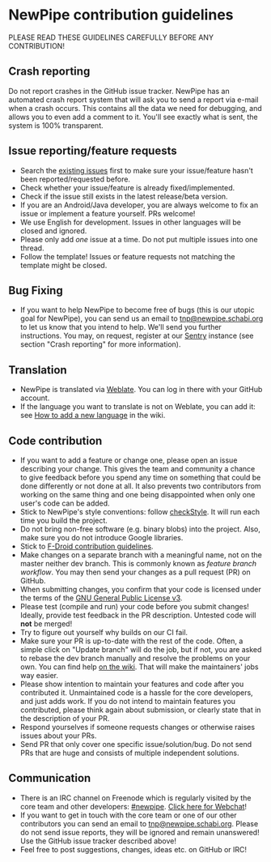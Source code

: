 NewPipe contribution guidelines
===============================

PLEASE READ THESE GUIDELINES CAREFULLY BEFORE ANY CONTRIBUTION!

## Crash reporting

Do not report crashes in the GitHub issue tracker. NewPipe has an automated crash report system that will ask you to
send a report via e-mail when a crash occurs. This contains all the data we need for debugging, and allows you to even
add a comment to it. You'll see exactly what is sent, the system is 100% transparent.

## Issue reporting/feature requests

* Search the [existing issues](https://github.com/TeamNewPipe/NewPipe/issues) first to make sure your issue/feature
hasn't been reported/requested before.
* Check whether your issue/feature is already fixed/implemented.
* Check if the issue still exists in the latest release/beta version.
* If you are an Android/Java developer, you are always welcome to fix an issue or implement a feature yourself. PRs welcome!
* We use English for development. Issues in other languages will be closed and ignored.
* Please only add *one* issue at a time. Do not put multiple issues into one thread.
* Follow the template! Issues or feature requests not matching the template might be closed.

## Bug Fixing
* If you want to help NewPipe to become free of bugs (this is our utopic goal for NewPipe), you can send us an email to
<a href="mailto:tnp@newpipe.schabi.org">tnp@newpipe.schabi.org</a> to let us know that you intend to help. We'll send you further instructions. You may, on request,
register at our [Sentry](https://sentry.schabi.org) instance (see section "Crash reporting" for more information).

## Translation

* NewPipe is translated via [Weblate](https://hosted.weblate.org/projects/newpipe/strings/). You can log in there
with your GitHub account.
* If the language you want to translate is not on Weblate, you can add it: see [How to add a new language](https://github.com/TeamNewPipe/NewPipe/wiki/How-to-add-a-new-language-to-NewPipe) in the wiki.

## Code contribution

* If you want to add a feature or change one, please open an issue describing your change. This gives the team and community a chance to give feedback before you spend any time on something that could be done differently or not done at all. It also prevents two contributors from working on the same thing and one being disappointed when only one user's code can be added.
* Stick to NewPipe's style conventions: follow [checkStyle](https://github.com/checkstyle/checkstyle). It will run each time you build the project.
* Do not bring non-free software (e.g. binary blobs) into the project. Also, make sure you do not introduce Google
  libraries.
* Stick to [F-Droid contribution guidelines](https://f-droid.org/wiki/page/Inclusion_Policy).
* Make changes on a separate branch with a meaningful name, not on the master neither dev branch. This is commonly known as *feature branch workflow*. You
  may then send your changes as a pull request (PR) on GitHub.
* When submitting changes, you confirm that your code is licensed under the terms of the
  [GNU General Public License v3](https://www.gnu.org/licenses/gpl-3.0.html).
* Please test (compile and run) your code before you submit changes! Ideally, provide test feedback in the PR
  description. Untested code will **not** be merged!
* Try to figure out yourself why builds on our CI fail.
* Make sure your PR is up-to-date with the rest of the code. Often, a simple click on "Update branch" will do the job,
  but if not, you are asked to rebase the dev branch manually and resolve the problems on your own. You can find help [on the wiki](https://github.com/TeamNewPipe/NewPipe/wiki/How-to-merge-a-PR). That will make the
  maintainers' jobs way easier.
* Please show intention to maintain your features and code after you contributed it. Unmaintained code is a hassle for
  the core developers, and just adds work. If you do not intend to maintain features you contributed, please think again
  about submission, or clearly state that in the description of your PR.
* Respond yourselves if someone requests changes or otherwise raises issues about your PRs.
* Send PR that only cover one specific issue/solution/bug. Do not send PRs that are huge and consists of multiple
  independent solutions.

## Communication

* There is an IRC channel on Freenode which is regularly visited by the core team and other developers:
  [#newpipe](irc:irc.freenode.net/newpipe). [Click here for Webchat](https://webchat.freenode.net/?channels=newpipe)!
* If you want to get in touch with the core team or one of our other contributors you can send an email to
  <a href="mailto:tnp@newpipe.schabi.org">tnp@newpipe.schabi.org</a>. Please do not send issue reports, they will be ignored and remain unanswered! Use the GitHub issue
  tracker described above!
* Feel free to post suggestions, changes, ideas etc. on GitHub or IRC!
